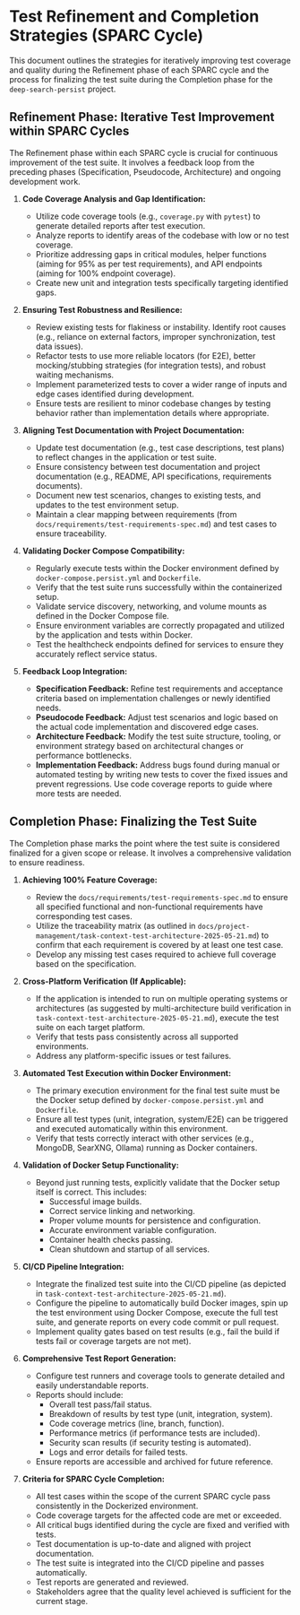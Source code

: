 # Test Refinement and Completion Strategies (SPARC Cycle)

This document outlines the strategies for iteratively improving test coverage and quality during the Refinement phase of each SPARC cycle and the process for finalizing the test suite during the Completion phase for the `deep-search-persist` project.

## Refinement Phase: Iterative Test Improvement within SPARC Cycles

The Refinement phase within each SPARC cycle is crucial for continuous improvement of the test suite. It involves a feedback loop from the preceding phases (Specification, Pseudocode, Architecture) and ongoing development work.

1.  **Code Coverage Analysis and Gap Identification:**
    *   Utilize code coverage tools (e.g., `coverage.py` with `pytest`) to generate detailed reports after test execution.
    *   Analyze reports to identify areas of the codebase with low or no test coverage.
    *   Prioritize addressing gaps in critical modules, helper functions (aiming for 95% as per test requirements), and API endpoints (aiming for 100% endpoint coverage).
    *   Create new unit and integration tests specifically targeting identified gaps.

2.  **Ensuring Test Robustness and Resilience:**
    *   Review existing tests for flakiness or instability. Identify root causes (e.g., reliance on external factors, improper synchronization, test data issues).
    *   Refactor tests to use more reliable locators (for E2E), better mocking/stubbing strategies (for integration tests), and robust waiting mechanisms.
    *   Implement parameterized tests to cover a wider range of inputs and edge cases identified during development.
    *   Ensure tests are resilient to minor codebase changes by testing behavior rather than implementation details where appropriate.

3.  **Aligning Test Documentation with Project Documentation:**
    *   Update test documentation (e.g., test case descriptions, test plans) to reflect changes in the application or test suite.
    *   Ensure consistency between test documentation and project documentation (e.g., README, API specifications, requirements documents).
    *   Document new test scenarios, changes to existing tests, and updates to the test environment setup.
    *   Maintain a clear mapping between requirements (from `docs/requirements/test-requirements-spec.md`) and test cases to ensure traceability.

4.  **Validating Docker Compose Compatibility:**
    *   Regularly execute tests within the Docker environment defined by `docker-compose.persist.yml` and `Dockerfile`.
    *   Verify that the test suite runs successfully within the containerized setup.
    *   Validate service discovery, networking, and volume mounts as defined in the Docker Compose file.
    *   Ensure environment variables are correctly propagated and utilized by the application and tests within Docker.
    *   Test the healthcheck endpoints defined for services to ensure they accurately reflect service status.

5.  **Feedback Loop Integration:**
    *   **Specification Feedback:** Refine test requirements and acceptance criteria based on implementation challenges or newly identified needs.
    *   **Pseudocode Feedback:** Adjust test scenarios and logic based on the actual code implementation and discovered edge cases.
    *   **Architecture Feedback:** Modify the test suite structure, tooling, or environment strategy based on architectural changes or performance bottlenecks.
    *   **Implementation Feedback:** Address bugs found during manual or automated testing by writing new tests to cover the fixed issues and prevent regressions. Use code coverage reports to guide where more tests are needed.

## Completion Phase: Finalizing the Test Suite

The Completion phase marks the point where the test suite is considered finalized for a given scope or release. It involves a comprehensive validation to ensure readiness.

1.  **Achieving 100% Feature Coverage:**
    *   Review the `docs/requirements/test-requirements-spec.md` to ensure all specified functional and non-functional requirements have corresponding test cases.
    *   Utilize the traceability matrix (as outlined in `docs/project-management/task-context-test-architecture-2025-05-21.md`) to confirm that each requirement is covered by at least one test case.
    *   Develop any missing test cases required to achieve full coverage based on the specification.

2.  **Cross-Platform Verification (If Applicable):**
    *   If the application is intended to run on multiple operating systems or architectures (as suggested by multi-architecture build verification in `task-context-test-architecture-2025-05-21.md`), execute the test suite on each target platform.
    *   Verify that tests pass consistently across all supported environments.
    *   Address any platform-specific issues or test failures.

3.  **Automated Test Execution within Docker Environment:**
    *   The primary execution environment for the final test suite must be the Docker setup defined by `docker-compose.persist.yml` and `Dockerfile`.
    *   Ensure all test types (unit, integration, system/E2E) can be triggered and executed automatically within this environment.
    *   Verify that tests correctly interact with other services (e.g., MongoDB, SearXNG, Ollama) running as Docker containers.

4.  **Validation of Docker Setup Functionality:**
    *   Beyond just running tests, explicitly validate that the Docker setup itself is correct. This includes:
        *   Successful image builds.
        *   Correct service linking and networking.
        *   Proper volume mounts for persistence and configuration.
        *   Accurate environment variable configuration.
        *   Container health checks passing.
        *   Clean shutdown and startup of all services.

5.  **CI/CD Pipeline Integration:**
    *   Integrate the finalized test suite into the CI/CD pipeline (as depicted in `task-context-test-architecture-2025-05-21.md`).
    *   Configure the pipeline to automatically build Docker images, spin up the test environment using Docker Compose, execute the full test suite, and generate reports on every code commit or pull request.
    *   Implement quality gates based on test results (e.g., fail the build if tests fail or coverage targets are not met).

6.  **Comprehensive Test Report Generation:**
    *   Configure test runners and coverage tools to generate detailed and easily understandable reports.
    *   Reports should include:
        *   Overall test pass/fail status.
        *   Breakdown of results by test type (unit, integration, system).
        *   Code coverage metrics (line, branch, function).
        *   Performance metrics (if performance tests are included).
        *   Security scan results (if security testing is automated).
        *   Logs and error details for failed tests.
    *   Ensure reports are accessible and archived for future reference.

7.  **Criteria for SPARC Cycle Completion:**
    *   All test cases within the scope of the current SPARC cycle pass consistently in the Dockerized environment.
    *   Code coverage targets for the affected code are met or exceeded.
    *   All critical bugs identified during the cycle are fixed and verified with tests.
    *   Test documentation is up-to-date and aligned with project documentation.
    *   The test suite is integrated into the CI/CD pipeline and passes automatically.
    *   Test reports are generated and reviewed.
    *   Stakeholders agree that the quality level achieved is sufficient for the current stage.
